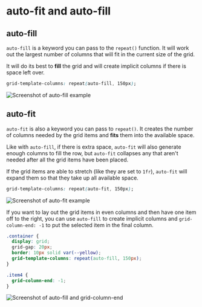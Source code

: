 # auto-fit and auto-fill

## auto-fill

`auto-fill` is a keyword you can pass to the `repeat()` function. It will work out the largest number of columns that will fit in the current size of the grid.

It will do its best to **fill** the grid and will create implicit columns if there is space left over.

```css
grid-template-columns: repeat(auto-fill, 150px);
```

![Screenshot of auto-fill example](https://res.cloudinary.com/gerhynes/image/upload/v1549918956/Screenshot_2019-02-11_auto-fit_and_auto-fill_1_dvyqo7.png)

## auto-fit

`auto-fit` is also a keyword you can pass to `repeat()`. It creates the number of columns needed by the grid items and **fits** them into the available space.

Like with `auto-fill`, if there is extra space, `auto-fit` will also generate enough columns to fill the row, but `auto-fit` collapses any that aren't needed after all the grid items have been placed.

If the grid items are able to stretch (like they are set to `1fr`), `auto-fit` will expand them so that they take up all available space.

```css
grid-template-columns: repeat(auto-fit, 150px);
```

![Screenshot of auto-fit example](https://res.cloudinary.com/gerhynes/image/upload/q_auto/v1549919027/Screenshot_2019-02-11_auto-fit_and_auto-fill_2_kppirn.png)

If you want to lay out the grid items in even columns and then have one item off to the right, you can use `auto-fill` to create implicit columns and `grid-column-end: -1` to put the selected item in the final column.

```css
.container {
  display: grid;
  grid-gap: 20px;
  border: 10px solid var(--yellow);
  grid-template-columns: repeat(auto-fill, 150px);
}

.item4 {
  grid-column-end: -1;
}
```

![Screenshot of auto-fill and grid-column-end](https://res.cloudinary.com/gerhynes/image/upload/q_auto/v1549918133/Screenshot_2019-02-11_auto-fit_and_auto-fill_prumjj.png)
